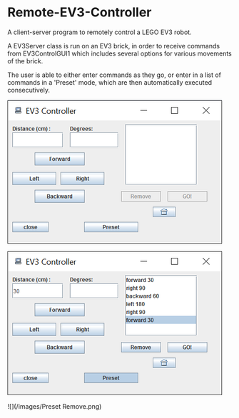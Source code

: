 # Remote-EV3-Controller
A client-server program to remotely control a LEGO EV3 robot.

A EV3Server class is run on an EV3 brick, in order to receive commands from EV3ControlGUI1 which includes 
several options for various movements of the brick.

The user is able to either enter commands as they go, or enter in a list of commands in a 'Preset' mode,
which are then automatically executed consecutively.

![](/images/Interface1.png)

![](/images/Preset1.png)

![](/images/Preset Remove.png)

